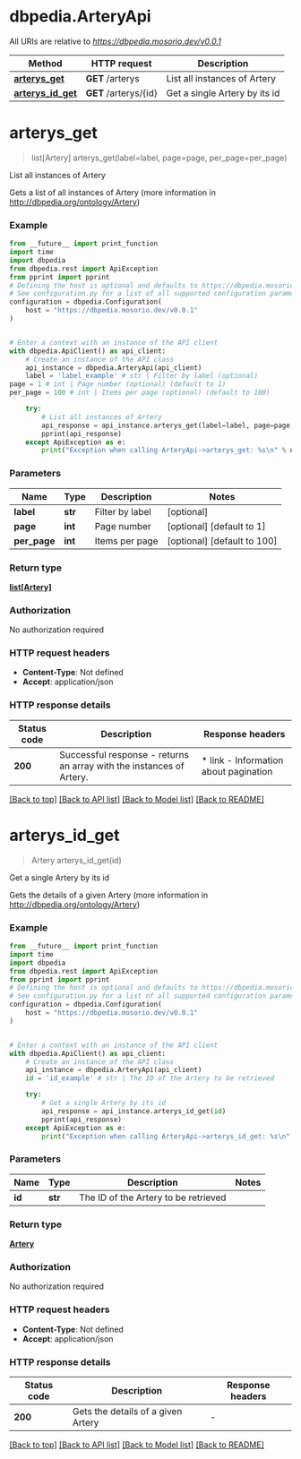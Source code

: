 # dbpedia.ArteryApi

All URIs are relative to *https://dbpedia.mosorio.dev/v0.0.1*

Method | HTTP request | Description
------------- | ------------- | -------------
[**arterys_get**](ArteryApi.md#arterys_get) | **GET** /arterys | List all instances of Artery
[**arterys_id_get**](ArteryApi.md#arterys_id_get) | **GET** /arterys/{id} | Get a single Artery by its id


# **arterys_get**
> list[Artery] arterys_get(label=label, page=page, per_page=per_page)

List all instances of Artery

Gets a list of all instances of Artery (more information in http://dbpedia.org/ontology/Artery)

### Example

```python
from __future__ import print_function
import time
import dbpedia
from dbpedia.rest import ApiException
from pprint import pprint
# Defining the host is optional and defaults to https://dbpedia.mosorio.dev/v0.0.1
# See configuration.py for a list of all supported configuration parameters.
configuration = dbpedia.Configuration(
    host = "https://dbpedia.mosorio.dev/v0.0.1"
)


# Enter a context with an instance of the API client
with dbpedia.ApiClient() as api_client:
    # Create an instance of the API class
    api_instance = dbpedia.ArteryApi(api_client)
    label = 'label_example' # str | Filter by label (optional)
page = 1 # int | Page number (optional) (default to 1)
per_page = 100 # int | Items per page (optional) (default to 100)

    try:
        # List all instances of Artery
        api_response = api_instance.arterys_get(label=label, page=page, per_page=per_page)
        pprint(api_response)
    except ApiException as e:
        print("Exception when calling ArteryApi->arterys_get: %s\n" % e)
```

### Parameters

Name | Type | Description  | Notes
------------- | ------------- | ------------- | -------------
 **label** | **str**| Filter by label | [optional] 
 **page** | **int**| Page number | [optional] [default to 1]
 **per_page** | **int**| Items per page | [optional] [default to 100]

### Return type

[**list[Artery]**](Artery.md)

### Authorization

No authorization required

### HTTP request headers

 - **Content-Type**: Not defined
 - **Accept**: application/json

### HTTP response details
| Status code | Description | Response headers |
|-------------|-------------|------------------|
**200** | Successful response - returns an array with the instances of Artery. |  * link - Information about pagination <br>  |

[[Back to top]](#) [[Back to API list]](../README.md#documentation-for-api-endpoints) [[Back to Model list]](../README.md#documentation-for-models) [[Back to README]](../README.md)

# **arterys_id_get**
> Artery arterys_id_get(id)

Get a single Artery by its id

Gets the details of a given Artery (more information in http://dbpedia.org/ontology/Artery)

### Example

```python
from __future__ import print_function
import time
import dbpedia
from dbpedia.rest import ApiException
from pprint import pprint
# Defining the host is optional and defaults to https://dbpedia.mosorio.dev/v0.0.1
# See configuration.py for a list of all supported configuration parameters.
configuration = dbpedia.Configuration(
    host = "https://dbpedia.mosorio.dev/v0.0.1"
)


# Enter a context with an instance of the API client
with dbpedia.ApiClient() as api_client:
    # Create an instance of the API class
    api_instance = dbpedia.ArteryApi(api_client)
    id = 'id_example' # str | The ID of the Artery to be retrieved

    try:
        # Get a single Artery by its id
        api_response = api_instance.arterys_id_get(id)
        pprint(api_response)
    except ApiException as e:
        print("Exception when calling ArteryApi->arterys_id_get: %s\n" % e)
```

### Parameters

Name | Type | Description  | Notes
------------- | ------------- | ------------- | -------------
 **id** | **str**| The ID of the Artery to be retrieved | 

### Return type

[**Artery**](Artery.md)

### Authorization

No authorization required

### HTTP request headers

 - **Content-Type**: Not defined
 - **Accept**: application/json

### HTTP response details
| Status code | Description | Response headers |
|-------------|-------------|------------------|
**200** | Gets the details of a given Artery |  -  |

[[Back to top]](#) [[Back to API list]](../README.md#documentation-for-api-endpoints) [[Back to Model list]](../README.md#documentation-for-models) [[Back to README]](../README.md)

